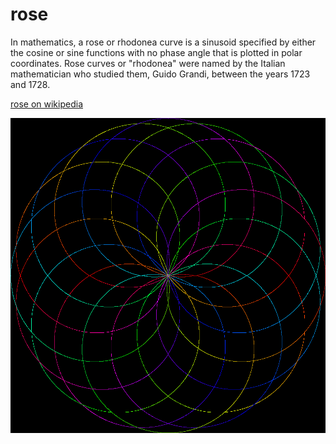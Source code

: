 # rose

In mathematics, a rose or rhodonea curve is a sinusoid specified by either the cosine or sine functions with no phase angle that is plotted in polar coordinates. Rose curves or "rhodonea" were named by the Italian mathematician who studied them, Guido Grandi, between the years 1723 and 1728.

[rose on wikipedia](https://en.wikipedia.org/wiki/Rose_(mathematics))

![sample](images/sample.png)
